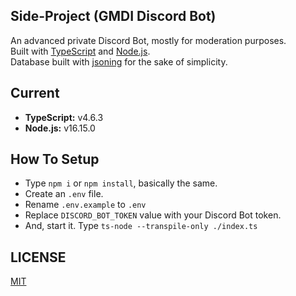 ## Side-Project (GMDI Discord Bot)
An advanced private Discord Bot, mostly for moderation purposes. <br>
Built with [TypeScript](https://www.typescriptlang.org/) and [Node.js](https://nodejs.org). <br>
Database built with [jsoning](https://npmjs.com/package/jsoning) for the sake of simplicity.

## Current
- **TypeScript:** v4.6.3
- **Node.js:** v16.15.0

## How To Setup
- Type `npm i` or `npm install`, basically the same.
- Create an `.env` file.
- Rename `.env.example` to `.env`
- Replace `DISCORD_BOT_TOKEN` value with your Discord Bot token.
- And, start it. Type `ts-node --transpile-only ./index.ts`

## LICENSE
[MIT](https://github.com/ray-1337/gmdi-private-bot/blob/master/LICENSE)